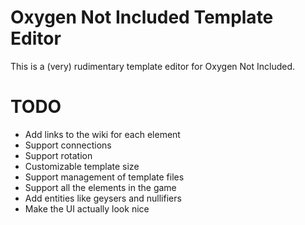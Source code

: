 # Oxygen Not Included Template Editor
This is a (very) rudimentary template editor for Oxygen Not Included.

# TODO
- Add links to the wiki for each element
- Support connections
- Support rotation
- Customizable template size
- Support management of template files
- Support all the elements in the game
- Add entities like geysers and nullifiers
- Make the UI actually look nice
